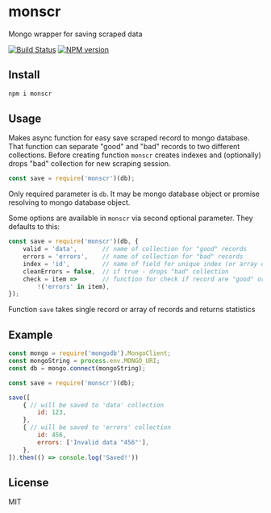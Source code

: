 # monscr

Mongo wrapper for saving scraped data

[![Build Status][travis-image]][travis-url]
[![NPM version][npm-image]][npm-url]

## Install

```bash
npm i monscr
```

## Usage

Makes async function for easy save scraped record to mongo database. That function can separate "good" and "bad" records to two different collections. Before creating function `monscr` creates indexes and (optionally) drops "bad" collection for new scraping session.

```js
const save = require('monscr')(db);
```

Only required parameter is `db`. It may be mongo database object or promise resolving to mongo database object.

Some options are available in `monscr` via second optional parameter. They defaults to this:

```js
const save = require('monscr')(db, {
    valid = 'data',       // name of collection for "good" records
    errors = 'errors',    // name of collection for "bad" records
    index = 'id',         // name of field for unique index (or array of names for multi-field)
    cleanErrors = false,  // if true - drops "bad" collection
    check = item =>       // function for check if record are "good" or not
        !('errors' in item),
});
```

Function `save` takes single record or array of records and returns statistics

## Example

```js
const mongo = require('mongodb').MongoClient;
const mongoString = process.env.MONGO_URI;
const db = mongo.connect(mongoString);

const save = require('monscr')(db);

save([
    { // will be saved to 'data' collection
        id: 123,
    },
    { // will be saved to 'errors' collection
        id: 456,
        errors: ['Invalid data "456"'],
    },
]).then(() => console.log('Saved!'))
```

## License

MIT

[npm-url]: https://npmjs.org/package/monscr
[npm-image]: https://badge.fury.io/js/monscr.svg
[travis-url]: https://travis-ci.org/astur/monscr
[travis-image]: https://travis-ci.org/astur/monscr.svg?branch=master